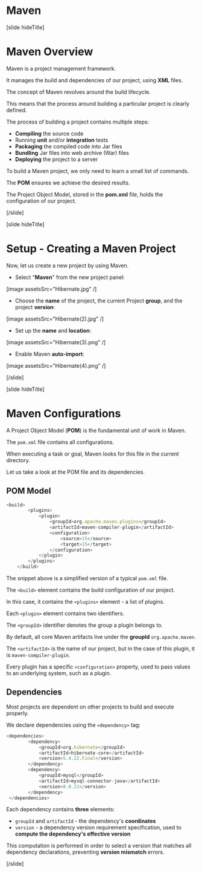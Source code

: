 # Maven

[slide hideTitle]

# Maven Overview

Maven is a project management framework. 

It manages the build and dependencies of our project, using **XML** files.

The concept of Maven revolves around the build lifecycle.

This means that the process around building a particular project is clearly defined.

The process of building a project contains multiple steps:

- **Compiling** the source code
- Running **unit** and/or **integration** tests
- **Packaging** the compiled code into Jar files
- **Bundling** Jar files into web archive (War) files
- **Deploying** the project to a server

To build a Maven project, we only need to learn a small list of commands.

The **POM** ensures we achieve the desired results.

The Project Object Model, stored in the **pom.xml** file, holds the configuration of our project.

[/slide]

[slide hideTitle]

# Setup - Creating a Maven Project 

Now, let us create a new project by using Maven.

- Select "**Maven**" from the new project panel:

[image assetsSrc="Hibernate.jpg" /]

- Choose the **name** of the project, the current Project **group**, and the project **version**:

[image assetsSrc="Hibernate(2).jpg" /]

- Set up the **name** and **location**:

[image assetsSrc="Hibernate(3).png" /]

- Enable Maven **auto-import**:

[image assetsSrc="Hibernate(4).png" /]

[/slide]

[slide hideTitle]

# Maven Configurations

A Project Object Model (**POM**) is the fundamental unit of work in Maven.

The `pom.xml` file contains all configurations.

When executing a task or goal, Maven looks for this file in the current directory.

Let us take a look at the POM file and its dependencies.

## POM Model

```js
<build>
        <plugins>
            <plugin>
                <groupId>org.apache.maven.plugins</groupId>
                <artifactId>maven-compiler-plugin</artifactId>
                <configuration>
                    <source>15</source>
                    <target>15</target>
                </configuration>
            </plugin>
        </plugins>
    </build>
```

The snippet above is a simplified version of a typical `pom.xml` file.

The `<build>` element contains the build configuration of our project.

In this case, it contains the `<plugins>` element - a list of plugins.

Each `<plugin>` element contains two identifiers.

The `<groupId>` identifier denotes the group a plugin belongs to.

By default, all core Maven artifacts live under the **groupId** `org.apache.maven`.

The `<artifactId>` is the name of our project, but in the case of this plugin, it is `maven-compiler-plugin`.

Every plugin has a specific `<configuration>` property, used to pass values to an underlying system, such as a plugin.

## Dependencies

Most projects are dependent on other projects to build and execute properly.

We declare dependencies using the `<dependency>` tag:

```js
<dependencies>
        <dependency>
            <groupId>org.hibernate</groupId>
            <artifactId>hibernate-core</artifactId>
            <version>5.4.22.Final</version>
        </dependency>
        <dependency>
            <groupId>mysql</groupId>
            <artifactId>mysql-connector-java</artifactId>
            <version>8.0.21</version>
        </dependency>
 </dependencies>
```

Each dependency contains **three** elements:

- `groupId` and `artifactId` - the dependency's **coordinates**
- `version` - a dependency version requirement specification, used to **compute the dependency's effective version**

This computation is performed in order to select a version that matches all dependency declarations, preventing **version mismatch** errors.

[/slide]
